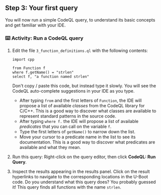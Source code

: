 ## Step 3: Your first query

You will now run a simple CodeQL query, to understand its basic concepts and get familiar with your IDE.

### :keyboard: Activity: Run a CodeQL query

1. Edit the file `3_function_definitions.ql` with the following contents:
    ```ql
    import cpp

    from Function f
    where f.getName() = "strlen"
    select f, "a function named strlen"
    ```
    Don't copy / paste this code, but instead type it slowly. You will see the CodeQL auto-complete suggestions in your IDE as you type.
    
    - After typing `from` and the first letters of `Function`, the IDE will propose a list of available _classes_ from the CodeQL library for C/C++. This is a good way to discover what classes are available to represent standard patterns in the source code.
    - After typing `where f.` the IDE will propose a list of available _predicates_ that you can call on the variable `f`. 
    - Type the first letters of `getName()` to narrow down the list.
    - Move your cursor to a predicate name in the list to see its documentation. This is a good way to discover what predicates are available and what they mean.

1. Run this query: Right-click on the query editor, then click **CodeQL: Run Query**.
1. Inspect the results appearing in the results panel. Click on the result hyperlinks to navigate to the corresponding locations in the U-Boot code. Do you understand what this query does? You probably guessed it! This query finds all functions with the name `strlen`.
